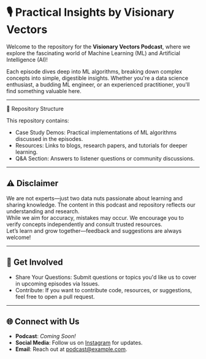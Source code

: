 # 🎙️ Practical Insights by Visionary Vectors  
Welcome to the repository for the **Visionary Vectors Podcast**, where we explore the fascinating world of Machine Learning (ML) and Artificial Intelligence (AI)!  

Each episode dives deep into ML algorithms, breaking down complex concepts into simple, digestible insights. Whether you're a data science enthusiast, a budding ML engineer, or an experienced practitioner, you'll find something valuable here.  

---
📌 Repository Structure

This repository contains:
- Case Study Demos: Practical implementations of ML algorithms discussed in the episodes.
- Resources: Links to blogs, research papers, and tutorials for deeper learning.
- Q&A Section: Answers to listener questions or community discussions.

---
## ⚠️ Disclaimer  

We are not experts—just two data nuts passionate about learning and sharing knowledge. The content in this podcast and repository reflects our understanding and research.  
While we aim for accuracy, mistakes may occur. We encourage you to verify concepts independently and consult trusted resources.  
Let’s learn and grow together—feedback and suggestions are always welcome!  

---
## 🙌 Get Involved
- Share Your Questions: Submit questions or topics you'd like us to cover in upcoming episodes via Issues.
- Contribute: If you want to contribute code, resources, or suggestions, feel free to open a pull request.

---
## 🌐 Connect with Us  

- **Podcast**: *Coming Soon!*  
- **Social Media**: Follow us on [Instagram](https://www.instagram.com/thevisionaryvectorspodcast/?igsh=MXB2cndmdW54eGNjMg%3D%3D) for updates.
- **Email**: Reach out at [podcast@example.com](mailto:podcast@example.com).  
